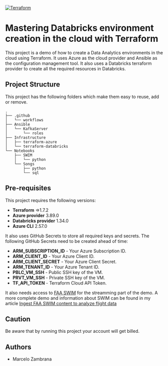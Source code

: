 [![Terraform](https://github.com/Chambras/Hashitalks2024/actions/workflows/terraform.yml/badge.svg)](https://github.com/Chambras/Hashitalks2024/actions/workflows/terraform.yml)

# Mastering Databricks environment creation in the cloud with Terraform

This project is a demo of how to create a Data Analytics environments in the cloud using Terraform. It uses Azure as the cloud provider and Ansible as the configuration management tool.
It also uses a Databricks terraform provider to create all the required resources in Databricks.

## Project Structure

This project has the following folders which make them easy to reuse, add or remove.

```ssh
.
├── .github
│   └── workflows
├── Ansible
│   └── KafkaServer
│       └── roles
├── Infrastructure
│   ├── terraform-azure
│   └── terraform-databricks
└── Notebooks
    ├── SWIM
    │   └── python
    └── Songs
        ├── python
        └── sql

```

## Pre-requisites

This project requires the following versions:

- **Terraform** =>1.7.2
- **Azure provider** 3.89.0
- **Databricks provider** 1.34.0
- **Azure CLI** 2.57.0

It also uses GitHub Secrets to store all required keys and secrets. The following GitHub Secrets need to be created ahead of time:

- **ARM_SUBSCRIPTION_ID** - Your Azure Subscription ID.
- **ARM_CLIENT_ID** - Your Azure Client ID.
- **ARM_CLIENT_SECRET** - Your Azure Client Secret.
- **ARM_TENANT_ID** - Your Azure Tenant ID.
- **PBLC_VM_SSH** - Public SSH key of the VM.
- **PRVT_VM_SSH** - Private SSH key of the VM.
- **TF_API_TOKEN** - Terraform Cloud API Token.

It also needs access to [FAA SWIM](https://www.faa.gov/air_traffic/technology/swim) for the streamming part of the demo. A more complete demo and information about SWIM can be found in my article [Ingest FAA SWIM content to analyze flight data](https://aka.ms/AAgnicg)



## Caution

Be aware that by running this project your account will get billed.

## Authors

- Marcelo Zambrana
